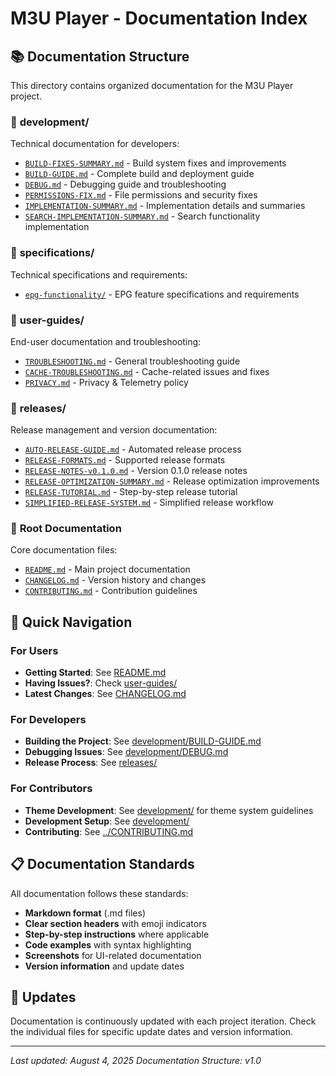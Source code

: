 # M3U Player - Documentation Index

## 📚 Documentation Structure

This directory contains organized documentation for the M3U Player project.

### 📁 **development/**
Technical documentation for developers:
- [`BUILD-FIXES-SUMMARY.md`](development/BUILD-FIXES-SUMMARY.md) - Build system fixes and improvements
- [`BUILD-GUIDE.md`](development/BUILD-GUIDE.md) - Complete build and deployment guide
- [`DEBUG.md`](development/DEBUG.md) - Debugging guide and troubleshooting
- [`PERMISSIONS-FIX.md`](development/PERMISSIONS-FIX.md) - File permissions and security fixes
- [`IMPLEMENTATION-SUMMARY.md`](development/IMPLEMENTATION-SUMMARY.md) - Implementation details and summaries
- [`SEARCH-IMPLEMENTATION-SUMMARY.md`](development/SEARCH-IMPLEMENTATION-SUMMARY.md) - Search functionality implementation

### 📁 **specifications/**
Technical specifications and requirements:
- [`epg-functionality/`](specifications/epg-functionality/) - EPG feature specifications and requirements

### 📁 **user-guides/**
End-user documentation and troubleshooting:
- [`TROUBLESHOOTING.md`](user-guides/TROUBLESHOOTING.md) - General troubleshooting guide
- [`CACHE-TROUBLESHOOTING.md`](user-guides/CACHE-TROUBLESHOOTING.md) - Cache-related issues and fixes
- [`PRIVACY.md`](PRIVACY.md) - Privacy & Telemetry policy

### 📁 **releases/**
Release management and version documentation:
- [`AUTO-RELEASE-GUIDE.md`](releases/AUTO-RELEASE-GUIDE.md) - Automated release process
- [`RELEASE-FORMATS.md`](releases/RELEASE-FORMATS.md) - Supported release formats
- [`RELEASE-NOTES-v0.1.0.md`](releases/RELEASE-NOTES-v0.1.0.md) - Version 0.1.0 release notes
- [`RELEASE-OPTIMIZATION-SUMMARY.md`](releases/RELEASE-OPTIMIZATION-SUMMARY.md) - Release optimization improvements
- [`RELEASE-TUTORIAL.md`](releases/RELEASE-TUTORIAL.md) - Step-by-step release tutorial
- [`SIMPLIFIED-RELEASE-SYSTEM.md`](releases/SIMPLIFIED-RELEASE-SYSTEM.md) - Simplified release workflow

### 📁 **Root Documentation**
Core documentation files:
- [`README.md`](../README.md) - Main project documentation
- [`CHANGELOG.md`](../CHANGELOG.md) - Version history and changes
- [`CONTRIBUTING.md`](../CONTRIBUTING.md) - Contribution guidelines

## 🎯 **Quick Navigation**

### For Users
- **Getting Started**: See [README.md](../README.md)
- **Having Issues?**: Check [user-guides/](user-guides/)
- **Latest Changes**: See [CHANGELOG.md](../CHANGELOG.md)

### For Developers
- **Building the Project**: See [development/BUILD-GUIDE.md](development/BUILD-GUIDE.md)
- **Debugging Issues**: See [development/DEBUG.md](development/DEBUG.md)
- **Release Process**: See [releases/](releases/)

### For Contributors
- **Theme Development**: See [development/](development/) for theme system guidelines
- **Development Setup**: See [development/](development/)
- **Contributing**: See [../CONTRIBUTING.md](../CONTRIBUTING.md)

## 📋 **Documentation Standards**

All documentation follows these standards:
- **Markdown format** (.md files)
- **Clear section headers** with emoji indicators
- **Step-by-step instructions** where applicable
- **Code examples** with syntax highlighting
- **Screenshots** for UI-related documentation
- **Version information** and update dates

## 🔄 **Updates**

Documentation is continuously updated with each project iteration. Check the individual files for specific update dates and version information.

---
*Last updated: August 4, 2025*
*Documentation Structure: v1.0*
